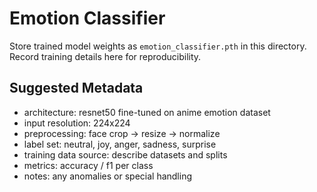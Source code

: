 # Emotion Classifier

Store trained model weights as `emotion_classifier.pth` in this directory. Record training details here for reproducibility.

## Suggested Metadata
- architecture: resnet50 fine-tuned on anime emotion dataset
- input resolution: 224x224
- preprocessing: face crop -> resize -> normalize
- label set: neutral, joy, anger, sadness, surprise
- training data source: describe datasets and splits
- metrics: accuracy / f1 per class
- notes: any anomalies or special handling
